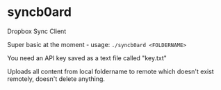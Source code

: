 # syncb0ard
Dropbox Sync Client

Super basic at the moment - usage: `./syncb0ard <FOLDERNAME>`

You need an API key saved as a text file called "key.txt"

Uploads all content from local foldername to remote which doesn't exist remotely, doesn't delete anything.

